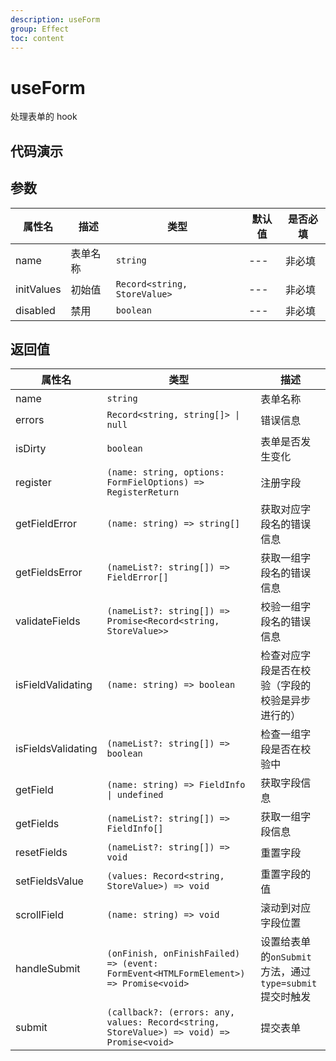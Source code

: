 ```yaml
---
description: useForm
group: Effect
toc: content
---
```


# useForm

处理表单的 hook

## 代码演示

<code src="let-hooks/useForm/demos/base.tsx" title="基本用法"></code>

## 参数

| 属性名     | 描述     | 类型                         | 默认值 | 是否必填 |
| ---------- | -------- | ---------------------------- | ------ | -------- |
| name       | 表单名称 | `string`                     | ---    | 非必填   |
| initValues | 初始值   | `Record<string, StoreValue>` | ---    | 非必填   |
| disabled   | 禁用     | `boolean`                    | ---    | 非必填   |

## 返回值

| 属性名             | 类型                                                                                      | 描述                                                    |
| ------------------ | ----------------------------------------------------------------------------------------- | ------------------------------------------------------- |
| name               | `string`                                                                                  | 表单名称                                                |
| errors             | `Record<string, string[]> \| null`                                                        | 错误信息                                                |
| isDirty            | `boolean`                                                                                 | 表单是否发生变化                                        |
| register           | `(name: string, options: FormFielOptions) => RegisterReturn`                              | 注册字段                                                |
| getFieldError      | `(name: string) => string[]`                                                              | 获取对应字段名的错误信息                                |
| getFieldsError     | `(nameList?: string[]) => FieldError[]`                                                   | 获取一组字段名的错误信息                                |
| validateFields     | `(nameList?: string[]) => Promise<Record<string, StoreValue>>`                            | 校验一组字段名的错误信息                                |
| isFieldValidating  | `(name: string) => boolean`                                                               | 检查对应字段是否在校验（字段的校验是异步进行的）        |
| isFieldsValidating | `(nameList?: string[]) => boolean`                                                        | 检查一组字段是否在校验中                                |
| getField           | `(name: string) => FieldInfo \| undefined`                                                | 获取字段信息                                            |
| getFields          | `(nameList?: string[]) => FieldInfo[]`                                                    | 获取一组字段信息                                        |
| resetFields        | `(nameList?: string[]) => void`                                                           | 重置字段                                                |
| setFieldsValue     | `(values: Record<string, StoreValue>) => void`                                            | 重置字段的值                                            |
| scrollField        | `(name: string) => void`                                                                  | 滚动到对应字段位置                                      |
| handleSubmit       | `(onFinish, onFinishFailed) => (event: FormEvent<HTMLFormElement>) => Promise<void>`      | 设置给表单的`onSubmit`方法，通过`type=submit`提交时触发 |
| submit             | `(callback?: (errors: any, values: Record<string, StoreValue>) => void) => Promise<void>` | 提交表单                                                |
